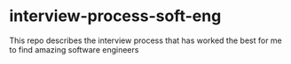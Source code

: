# interview-process-soft-eng
This repo describes the interview process that has worked the best for me to find amazing software engineers
